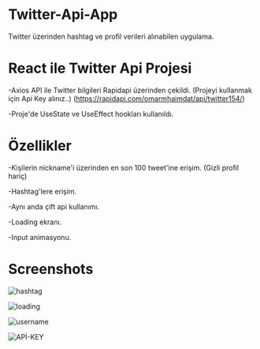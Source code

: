 # Twitter-Api-App
Twitter üzerinden hashtag ve profil verileri alınabilen uygulama.

# React ile Twitter Api Projesi

-Axios API ile Twitter bilgileri Rapidapi üzerinden çekildi. (Projeyi kullanmak için Api Key alınız..) (https://rapidapi.com/omarmhaimdat/api/twitter154/)
 
-Proje'de UseState ve UseEffect hookları kullanıldı.


# Özellikler

-Kişilerin nickname'i üzerinden en son 100 tweet'ine erişim. (Gizli profil hariç) 

-Hashtag'lere erişim.

-Aynı anda çift api kullanımı.

-Loading ekranı.

-Input animasyonu.

# Screenshots

![hashtag](https://user-images.githubusercontent.com/104764065/174436690-d7c81c66-3bca-4f69-8c8d-f49edc2e1971.png)

![loading](https://user-images.githubusercontent.com/104764065/174436691-eee1c09a-c66c-47d7-98c3-710bd08320a1.gif)

![username](https://user-images.githubusercontent.com/104764065/174436694-1001b7c0-5873-45f8-b018-15b2dd43afdc.png)

![APİ-KEY](https://user-images.githubusercontent.com/104764065/174436689-553d4b1b-b80c-4b90-b613-5fc453dcd0d8.png)





